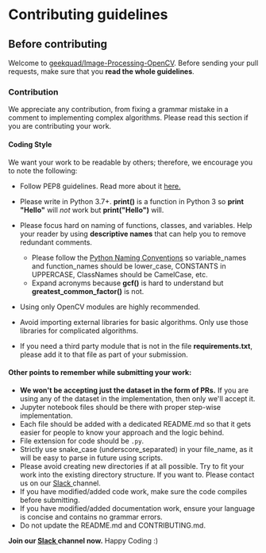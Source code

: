 # Contributing guidelines

## Before contributing

Welcome to [geekquad/Image-Processing-OpenCV](https://github.com/geekquad/AlgoBook). Before sending your pull requests, make sure that you **read the whole guidelines**. 

### Contribution

We appreciate any contribution, from fixing a grammar mistake in a comment to implementing complex algorithms. Please read this section if you are contributing your work.

#### Coding Style

We want your work to be readable by others; therefore, we encourage you to note the following:

- Follow PEP8 guidelines. Read more about it <a href="https://pep8.org/"> here. </a>
- Please write in Python 3.7+.  __print()__ is a function in Python 3 so __print "Hello"__ will _not_ work but __print("Hello")__ will.
- Please focus hard on naming of functions, classes, and variables.  Help your reader by using __descriptive names__ that can help you to remove redundant comments.
  - Please follow the [Python Naming Conventions](https://pep8.org/#prescriptive-naming-conventions) so variable_names and function_names should be lower_case, CONSTANTS in UPPERCASE, ClassNames should be CamelCase, etc.
  - Expand acronyms because __gcf()__ is hard to understand but __greatest_common_factor()__ is not.

- Using only OpenCV modules are highly recommended.
- Avoid importing external libraries for basic algorithms. Only use those libraries for complicated algorithms.
- If you need a third party module that is not in the file __requirements.txt__, please add it to that file as part of your submission.

#### Other points to remember while submitting your work:
- **We won't be accepting just the dataset in the form of PRs.** If you are using any of the dataset in the implementation, then only we'll accept it.
- Jupyter notebook files should be there with proper step-wise implementation.
- Each file should be added with a dedicated README.md so that it gets easier for people to know your approach and the logic behind.
- File extension for code should be `.py`. 
- Strictly use snake_case (underscore_separated) in your file_name, as it will be easy to parse in future using scripts.
- Please avoid creating new directories if at all possible. Try to fit your work into the existing directory structure. If you want to. Please contact us on our <a href="https://join.slack.com/t/geekquad/shared_invite/zt-l3t67zvr-JMKbn57PpxjEi7uC2k0etg"> Slack </a> channel.
- If you have modified/added code work, make sure the code compiles before submitting.
- If you have modified/added documentation work, ensure your language is concise and contains no grammar errors.
- Do not update the README.md and CONTRIBUTING.md.

**Join our <a href="https://join.slack.com/t/geekquad/shared_invite/zt-l3t67zvr-JMKbn57PpxjEi7uC2k0etg"> Slack </a> channel now.**
Happy Coding :)

